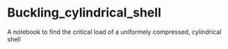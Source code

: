 # Buckling_cylindrical_shell
A notebook to find the critical load of a uniformely compressed, cylindrical shell

